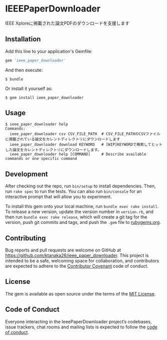 # IEEEPaperDownloader

IEEE Xploreに掲載された論文PDFのダウンロードを支援します

## Installation

Add this line to your application's Gemfile:

```ruby
gem 'ieee_paper_downloader'
```

And then execute:

    $ bundle

Or install it yourself as:

    $ gem install ieee_paper_downloader

## Usage

```
$ ieee_paper_downloader help
Commands:
  ieee_paper_downloader csv CSV_FILE_PATH  # CSV_FILE_PATHのCSVファイルに掲載されている論文をカレントディレクトリにダウンロードします
  ieee_paper_downloader download KEYWORD   # [WIP]KEYWORDで検索してヒットした論文をカレントディレクトリにダウンロードします。
  ieee_paper_downloader help [COMMAND]     # Describe available commands or one specific command

```

## Development

After checking out the repo, run `bin/setup` to install dependencies. Then, run `rake spec` to run the tests. You can also run `bin/console` for an interactive prompt that will allow you to experiment.

To install this gem onto your local machine, run `bundle exec rake install`. To release a new version, update the version number in `version.rb`, and then run `bundle exec rake release`, which will create a git tag for the version, push git commits and tags, and push the `.gem` file to [rubygems.org](https://rubygems.org).

## Contributing

Bug reports and pull requests are welcome on GitHub at https://github.com/ktanaka26/ieee_paper_downloader. This project is intended to be a safe, welcoming space for collaboration, and contributors are expected to adhere to the [Contributor Covenant](http://contributor-covenant.org) code of conduct.

## License

The gem is available as open source under the terms of the [MIT License](https://opensource.org/licenses/MIT).

## Code of Conduct

Everyone interacting in the IeeePaperDownloader project’s codebases, issue trackers, chat rooms and mailing lists is expected to follow the [code of conduct](https://github.com/ktanaka26/ieee_paper_downloader/blob/master/CODE_OF_CONDUCT.md).
